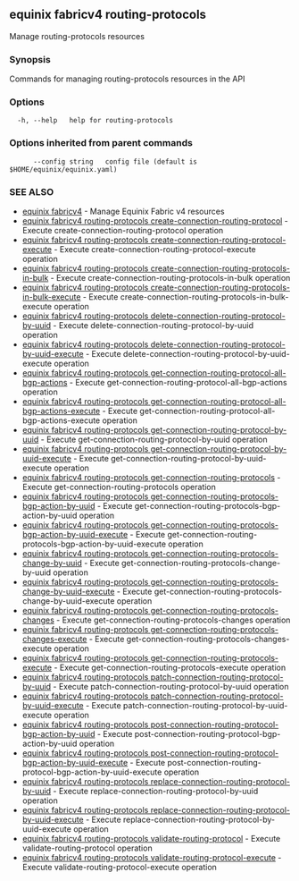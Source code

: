 ## equinix fabricv4 routing-protocols

Manage routing-protocols resources

### Synopsis

Commands for managing routing-protocols resources in the API

### Options

```
  -h, --help   help for routing-protocols
```

### Options inherited from parent commands

```
      --config string   config file (default is $HOME/equinix/equinix.yaml)
```

### SEE ALSO

* [equinix fabricv4](equinix_fabricv4.md)	 - Manage Equinix Fabric v4 resources
* [equinix fabricv4 routing-protocols create-connection-routing-protocol](equinix_fabricv4_routing-protocols_create-connection-routing-protocol.md)	 - Execute create-connection-routing-protocol operation
* [equinix fabricv4 routing-protocols create-connection-routing-protocol-execute](equinix_fabricv4_routing-protocols_create-connection-routing-protocol-execute.md)	 - Execute create-connection-routing-protocol-execute operation
* [equinix fabricv4 routing-protocols create-connection-routing-protocols-in-bulk](equinix_fabricv4_routing-protocols_create-connection-routing-protocols-in-bulk.md)	 - Execute create-connection-routing-protocols-in-bulk operation
* [equinix fabricv4 routing-protocols create-connection-routing-protocols-in-bulk-execute](equinix_fabricv4_routing-protocols_create-connection-routing-protocols-in-bulk-execute.md)	 - Execute create-connection-routing-protocols-in-bulk-execute operation
* [equinix fabricv4 routing-protocols delete-connection-routing-protocol-by-uuid](equinix_fabricv4_routing-protocols_delete-connection-routing-protocol-by-uuid.md)	 - Execute delete-connection-routing-protocol-by-uuid operation
* [equinix fabricv4 routing-protocols delete-connection-routing-protocol-by-uuid-execute](equinix_fabricv4_routing-protocols_delete-connection-routing-protocol-by-uuid-execute.md)	 - Execute delete-connection-routing-protocol-by-uuid-execute operation
* [equinix fabricv4 routing-protocols get-connection-routing-protocol-all-bgp-actions](equinix_fabricv4_routing-protocols_get-connection-routing-protocol-all-bgp-actions.md)	 - Execute get-connection-routing-protocol-all-bgp-actions operation
* [equinix fabricv4 routing-protocols get-connection-routing-protocol-all-bgp-actions-execute](equinix_fabricv4_routing-protocols_get-connection-routing-protocol-all-bgp-actions-execute.md)	 - Execute get-connection-routing-protocol-all-bgp-actions-execute operation
* [equinix fabricv4 routing-protocols get-connection-routing-protocol-by-uuid](equinix_fabricv4_routing-protocols_get-connection-routing-protocol-by-uuid.md)	 - Execute get-connection-routing-protocol-by-uuid operation
* [equinix fabricv4 routing-protocols get-connection-routing-protocol-by-uuid-execute](equinix_fabricv4_routing-protocols_get-connection-routing-protocol-by-uuid-execute.md)	 - Execute get-connection-routing-protocol-by-uuid-execute operation
* [equinix fabricv4 routing-protocols get-connection-routing-protocols](equinix_fabricv4_routing-protocols_get-connection-routing-protocols.md)	 - Execute get-connection-routing-protocols operation
* [equinix fabricv4 routing-protocols get-connection-routing-protocols-bgp-action-by-uuid](equinix_fabricv4_routing-protocols_get-connection-routing-protocols-bgp-action-by-uuid.md)	 - Execute get-connection-routing-protocols-bgp-action-by-uuid operation
* [equinix fabricv4 routing-protocols get-connection-routing-protocols-bgp-action-by-uuid-execute](equinix_fabricv4_routing-protocols_get-connection-routing-protocols-bgp-action-by-uuid-execute.md)	 - Execute get-connection-routing-protocols-bgp-action-by-uuid-execute operation
* [equinix fabricv4 routing-protocols get-connection-routing-protocols-change-by-uuid](equinix_fabricv4_routing-protocols_get-connection-routing-protocols-change-by-uuid.md)	 - Execute get-connection-routing-protocols-change-by-uuid operation
* [equinix fabricv4 routing-protocols get-connection-routing-protocols-change-by-uuid-execute](equinix_fabricv4_routing-protocols_get-connection-routing-protocols-change-by-uuid-execute.md)	 - Execute get-connection-routing-protocols-change-by-uuid-execute operation
* [equinix fabricv4 routing-protocols get-connection-routing-protocols-changes](equinix_fabricv4_routing-protocols_get-connection-routing-protocols-changes.md)	 - Execute get-connection-routing-protocols-changes operation
* [equinix fabricv4 routing-protocols get-connection-routing-protocols-changes-execute](equinix_fabricv4_routing-protocols_get-connection-routing-protocols-changes-execute.md)	 - Execute get-connection-routing-protocols-changes-execute operation
* [equinix fabricv4 routing-protocols get-connection-routing-protocols-execute](equinix_fabricv4_routing-protocols_get-connection-routing-protocols-execute.md)	 - Execute get-connection-routing-protocols-execute operation
* [equinix fabricv4 routing-protocols patch-connection-routing-protocol-by-uuid](equinix_fabricv4_routing-protocols_patch-connection-routing-protocol-by-uuid.md)	 - Execute patch-connection-routing-protocol-by-uuid operation
* [equinix fabricv4 routing-protocols patch-connection-routing-protocol-by-uuid-execute](equinix_fabricv4_routing-protocols_patch-connection-routing-protocol-by-uuid-execute.md)	 - Execute patch-connection-routing-protocol-by-uuid-execute operation
* [equinix fabricv4 routing-protocols post-connection-routing-protocol-bgp-action-by-uuid](equinix_fabricv4_routing-protocols_post-connection-routing-protocol-bgp-action-by-uuid.md)	 - Execute post-connection-routing-protocol-bgp-action-by-uuid operation
* [equinix fabricv4 routing-protocols post-connection-routing-protocol-bgp-action-by-uuid-execute](equinix_fabricv4_routing-protocols_post-connection-routing-protocol-bgp-action-by-uuid-execute.md)	 - Execute post-connection-routing-protocol-bgp-action-by-uuid-execute operation
* [equinix fabricv4 routing-protocols replace-connection-routing-protocol-by-uuid](equinix_fabricv4_routing-protocols_replace-connection-routing-protocol-by-uuid.md)	 - Execute replace-connection-routing-protocol-by-uuid operation
* [equinix fabricv4 routing-protocols replace-connection-routing-protocol-by-uuid-execute](equinix_fabricv4_routing-protocols_replace-connection-routing-protocol-by-uuid-execute.md)	 - Execute replace-connection-routing-protocol-by-uuid-execute operation
* [equinix fabricv4 routing-protocols validate-routing-protocol](equinix_fabricv4_routing-protocols_validate-routing-protocol.md)	 - Execute validate-routing-protocol operation
* [equinix fabricv4 routing-protocols validate-routing-protocol-execute](equinix_fabricv4_routing-protocols_validate-routing-protocol-execute.md)	 - Execute validate-routing-protocol-execute operation

